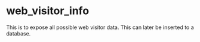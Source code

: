 # web_visitor_info
This is to expose all possible web visitor data. This can later be inserted to a database.
